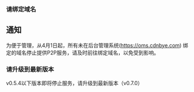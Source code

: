 
### 请绑定域名
## 通知
为便于管理，从4月1日起，所有未在后台管理系统(https://oms.cdnbye.com) 绑定的域名停止提供P2P服务，请及时前往绑定域名，以免受到影响。

### 请升级到最新版本

v0.5.4以下版本即将停止服务，请升级到最新版本（v0.7.0）